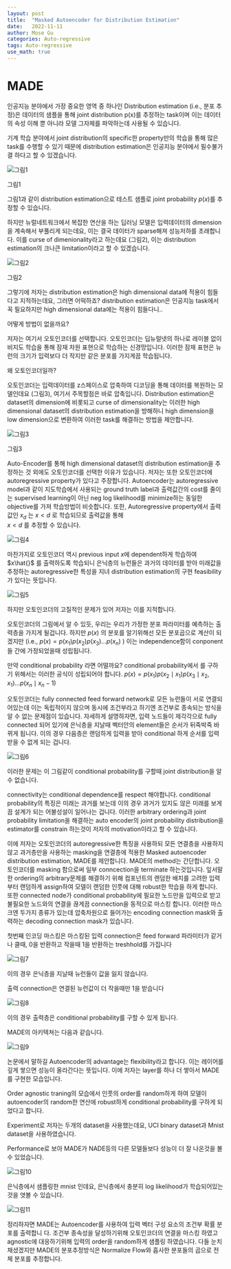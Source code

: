 ```yaml
---
layout: post
title:  "Masked Autoencoder for Distribution Estimation"
date:   2022-11-11
author: Mose Gu
categories: Auto-regressive
tags: Auto-regressive
use_math: true
---
```

# MADE

인공지능 분야에서 가장 중요한 영역 중 하나인 Distribution estimation (i.e., 분포 추정)은 데이터의 샘플을 통해 joint distribution p(x)를 추정하는 task이며 이는 데이터의 속성 이해 뿐 아니라 모델 그자체를 파악하는데 사용될 수 있습니다.

기계 학습 분야에서 joint distribution의 specific한 property만의 학습을 통해 많은 task를 수행할 수 있기 때문에 distribution estimation은 인공지능 분야에서 필수불가결 하다고 할 수 있겠습니다.

![그림1](https://s3.us-west-2.amazonaws.com/secure.notion-static.com/c6211bd3-907b-4555-9622-01d835493be0/Untitled.png?X-Amz-Algorithm=AWS4-HMAC-SHA256&X-Amz-Content-Sha256=UNSIGNED-PAYLOAD&X-Amz-Credential=AKIAT73L2G45EIPT3X45%2F20221112%2Fus-west-2%2Fs3%2Faws4_request&X-Amz-Date=20221112T160356Z&X-Amz-Expires=86400&X-Amz-Signature=89fb35557c5507cf3a7eb133f308560e8ebe3228df8baa66bebe247d94d90431&X-Amz-SignedHeaders=host&response-content-disposition=filename%3D%22Untitled.png%22&x-id=GetObject)

그림1

그림1과 같이 distribution estimation으로 테스트 샘플로 joint probability $p(x)$를 추정할 수 있습니다.

하지만 뉴럴네트워크에서 복잡한 연산을 하는 딥러닝 모델은 입력데이터의 dimension을 계속해서 부풀리게 되는데요, 이는 결국 데이터가 sparse해져 성능저하를 초래합니다. 이를 curse of dimenionality라고 하는데요 (그림2), 이는 distribution estimation의 크나큰 limitation이라고 할 수 있겠습니다.

![그림2](https://s3.us-west-2.amazonaws.com/secure.notion-static.com/eb15a69f-ea83-490e-98ca-39a1de07cc65/Untitled.png?X-Amz-Algorithm=AWS4-HMAC-SHA256&X-Amz-Content-Sha256=UNSIGNED-PAYLOAD&X-Amz-Credential=AKIAT73L2G45EIPT3X45%2F20221112%2Fus-west-2%2Fs3%2Faws4_request&X-Amz-Date=20221112T160416Z&X-Amz-Expires=86400&X-Amz-Signature=abdca83b2b50a3456ae974ab3834af5d8fa462d85ecb585fff46cc7881121ce8&X-Amz-SignedHeaders=host&response-content-disposition=filename%3D%22Untitled.png%22&x-id=GetObject)

그림2

그렇기에 저자는 distribution estimation은 high dimensional data에 적용이 힘들다고 지적하는데요, 그러면 어떡하죠? distribution estimation은 인공지능 task에서 꼭 필요하지만 high dimensional data에는 적용이 힘들다니..

어떻게 방법이 없을까요?

저자는 여기서 오토인코더를 선택합니다.
오토인코더는 딥뉴럴넷의 하나로 레이블 없이 비지도 학습을 통해 잠재 차원 표현으로 학습하는 신경망입니다. 이러한 잠재 표현은 뉴런의 크기가 입력보다 더 작지만 같은 분포를 가지게끔 학습됩니다.

왜 오토인코더일까?

오토인코더는 입력데이터를 z스페이스로 압축하여 디코딩을 통해 데이터를 복원하는 모델인데요 (그림3), 여기서 주목할점은 바로 압축입니다. Distribution estimation은 dataset의 dimension에 비롯되고 curse of dimensionality는 이러한 high dimensional dataset의 distribution estimation을 방해하니 high dimension을 low dimension으로 변환하여 이러한 task를 해결하는 방법을 제안합니다.

![그림3](https://s3.us-west-2.amazonaws.com/secure.notion-static.com/b1659502-e802-46c6-8ac4-e75f3357cb40/Untitled.png?X-Amz-Algorithm=AWS4-HMAC-SHA256&X-Amz-Content-Sha256=UNSIGNED-PAYLOAD&X-Amz-Credential=AKIAT73L2G45EIPT3X45%2F20221112%2Fus-west-2%2Fs3%2Faws4_request&X-Amz-Date=20221112T160434Z&X-Amz-Expires=86400&X-Amz-Signature=fadd4933c9164ba3dd4b51a053a82725c604450e1b8ad7ae8abab905e465c56f&X-Amz-SignedHeaders=host&response-content-disposition=filename%3D%22Untitled.png%22&x-id=GetObject)

그림3

Auto-Encoder를 통해 high dimensional dataset의 distribution estimation을 추정하는 것 외에도 오토인코더를 선택한 이유가 있습니다. 저자는 또한 오토인코더에 autoregressive property가 있다고 주장합니다.
Autoencoder는 autoregressive model과 같이 지도학습에서 사용되는 ground truth label과 출력값간의 cost를 줄이는 supervised learning이 아닌 neg log likelihood를 minimize하는 동일한 objective를 가져 학습방법이 비슷합니다.
또한, Autoregressive property에서 출력값인 $x_d$ 는 
$x < d$ 로 학습되므로 출력값을 통해  
$x < d$ 를 추정할 수 있습니다. 

![그림4](https://s3.us-west-2.amazonaws.com/secure.notion-static.com/b95de1a4-3bb5-4d9a-a856-59f26ee97734/Untitled.png?X-Amz-Algorithm=AWS4-HMAC-SHA256&X-Amz-Content-Sha256=UNSIGNED-PAYLOAD&X-Amz-Credential=AKIAT73L2G45EIPT3X45%2F20221112%2Fus-west-2%2Fs3%2Faws4_request&X-Amz-Date=20221112T160450Z&X-Amz-Expires=86400&X-Amz-Signature=049bf23a91cd91b30291ea0e83c1a7b8525d3c4a84b101193f4d134208aa0613&X-Amz-SignedHeaders=host&response-content-disposition=filename%3D%22Untitled.png%22&x-id=GetObject)

마찬가지로 오토인코더 역시 previous input $x$에 dependent하게 학습하여 $x\hat{}$ 를 출력하도록 학습되니 은닉층의 뉴런들은 과거의 데이터를 받아 미래값을 추정하는 autoregressive한 특성을 지녀 distribution estimation의 구현 feasibility가 있다는 뜻입니다.

![그림5](https://s3.us-west-2.amazonaws.com/secure.notion-static.com/41904925-4a45-407c-a476-dde6586c3d54/Untitled.png?X-Amz-Algorithm=AWS4-HMAC-SHA256&X-Amz-Content-Sha256=UNSIGNED-PAYLOAD&X-Amz-Credential=AKIAT73L2G45EIPT3X45%2F20221112%2Fus-west-2%2Fs3%2Faws4_request&X-Amz-Date=20221112T160504Z&X-Amz-Expires=86400&X-Amz-Signature=61ba121632d1bfc040a84677d9f5edbabefe9f1555153e47ecd9cb344f876ca4&X-Amz-SignedHeaders=host&response-content-disposition=filename%3D%22Untitled.png%22&x-id=GetObject)

하지만 오토인코더의 고질적인 문제가 있어 저자는 이를 지적합니다.

오토인코더의 그림에서 알 수 있듯, 우리는 우리가 가정한 분포 파라미터를 예측하는 출력층을 가지게 될겁니다. 하지만 $p(x)$ 의 분포를 알기위해선 모든 분포곱으로 계산이 되겠지만 (i.e., $p(x) = p(x_1)p(x_2)p(x_3)...p(x_n)$ ) 이는 independence함이 conponent들 간에 가정되었을때 성립됩니다.

만약 conditional probability 라면 어떨까요? conditional probability에서 를 구하기 위해서는 이러한 공식이 성립되어야 합니다.  $p(x) = p(x_1)p(x_2 \mid x_1)p(x_3 \mid x_2,x_1)...p(x_n \mid x_n-1)$

오토인코더는 fully connected feed forward network로 모든 뉴런들이 서로 연결되어있는데 이는 독립적이지 않으며 동시에 조건부라고 하기엔 조건부로 종속되는 방식을 알 수 없는 문제점이 있습니다. 자세하게 설명하자면, 입력 노드들이 제각각으로 fully connected 되어 있기에 은닉층을 지날때 벡터안의 element들은 순서가 뒤죽박죽 바뀌게 됩니다. 이의 경우 다음층은 랜덤하게 입력을 받아 conditional 하게 순서를 입력받을 수 없게 되는 겁니다.

![그림6](https://s3.us-west-2.amazonaws.com/secure.notion-static.com/aaf0e83a-14f6-4ca4-a006-eadcb0a691ec/Untitled.png?X-Amz-Algorithm=AWS4-HMAC-SHA256&X-Amz-Content-Sha256=UNSIGNED-PAYLOAD&X-Amz-Credential=AKIAT73L2G45EIPT3X45%2F20221112%2Fus-west-2%2Fs3%2Faws4_request&X-Amz-Date=20221112T160521Z&X-Amz-Expires=86400&X-Amz-Signature=cb3235ecdd65f4273c09c846d6158f12b17a5a4520e7e22c9fa0f4a32af92ef8&X-Amz-SignedHeaders=host&response-content-disposition=filename%3D%22Untitled.png%22&x-id=GetObject)

이러한 문제는 이 그림같이 conditional probability를 구할때 joint distribution을 알 수 없습니다. 

connectivity는 conditional dependence를 respect 해야합니다. conditional probability의 특징은 미래는 과거를 보는데 이의 경우 과거가 있지도 않은 미래를 보게끔 설계가 되는 어불성설이 일어나는 겁니다.
이러한 arbitrary ordering과 joint probability limitation을 해결하는 auto encoder의 joint probability distribution을 estimator를 constrain 하는것이 저자의 motivation이라고 할 수 있습니다.

이에 저자는 오토인코더의 autoregressive한 특징을 사용하되 모든 연결층을 사용하지않고 과거층만을 사용하는 masking을 연결층에 적용한 Masked autoencoder distribution estimation, MADE를 제안합니다.
MADE의 method는 간단합니다. 오토인코더를 masking 함으로써 일부 conncection을 terminate 하는것입니다. 잎서말한 ordering의 arbitrary문제를 해결하기 위해 컴포넌트의 랜덤한 배치를 고려한 입력부터 랜덤하게 assign하여 모델이 랜덤한 인풋에 대해 robust한 학습을 하게 합니다.
또한 connected node가 conditional probability에 필요한 노드만을 입력으로 받고 불필요한 노드와의 연결을 끊게끔 connection을 동적으로 마스킹 합니다. 이러한 마스크엔 두가지 종류가 있는데 압축차원으로 들어가는 encoding connection mask와 출력하는 decoding connection mask가 있습니다.

첫번째 인코딩 마스킹은 마스킹된 입력 connection은 feed forward 파라미터가 같거나 클때, 0을 반환하고 작을때 1을 반환하는 treshhold를 가집니다

![그림7](https://s3.us-west-2.amazonaws.com/secure.notion-static.com/b62b1625-3df3-4cf5-8d2b-6fde705fa7cb/Untitled.png?X-Amz-Algorithm=AWS4-HMAC-SHA256&X-Amz-Content-Sha256=UNSIGNED-PAYLOAD&X-Amz-Credential=AKIAT73L2G45EIPT3X45%2F20221112%2Fus-west-2%2Fs3%2Faws4_request&X-Amz-Date=20221112T160539Z&X-Amz-Expires=86400&X-Amz-Signature=5c6316d8803ff26d91fee170fc4ebaf5f78d8df004a686567d530334bbb853f5&X-Amz-SignedHeaders=host&response-content-disposition=filename%3D%22Untitled.png%22&x-id=GetObject)

이의 경우 은닉층을 지날때 뉴런들이 값을 잃지 않습니다.

출력 connection은 연결된 뉴런값이 더 작을때만 1을 받습니다

![그림8](https://s3.us-west-2.amazonaws.com/secure.notion-static.com/605dbe56-0f85-402e-aa2f-0f32c6cadacf/Untitled.png?X-Amz-Algorithm=AWS4-HMAC-SHA256&X-Amz-Content-Sha256=UNSIGNED-PAYLOAD&X-Amz-Credential=AKIAT73L2G45EIPT3X45%2F20221112%2Fus-west-2%2Fs3%2Faws4_request&X-Amz-Date=20221112T160543Z&X-Amz-Expires=86400&X-Amz-Signature=9a21a073a602c1ba5eba40e7b2667a11c7742ad9279f4acce028bb7e40df777f&X-Amz-SignedHeaders=host&response-content-disposition=filename%3D%22Untitled.png%22&x-id=GetObject)

이의 경우 출력층은 conditional probability를 구할 수 있게 됩니다.

MADE의 아키텍쳐는 다음과 같습니다.

![그림9](https://s3.us-west-2.amazonaws.com/secure.notion-static.com/f0d9b91a-a444-4cc0-ae51-845c2dc953a6/Untitled.png?X-Amz-Algorithm=AWS4-HMAC-SHA256&X-Amz-Content-Sha256=UNSIGNED-PAYLOAD&X-Amz-Credential=AKIAT73L2G45EIPT3X45%2F20221112%2Fus-west-2%2Fs3%2Faws4_request&X-Amz-Date=20221112T160548Z&X-Amz-Expires=86400&X-Amz-Signature=d58eb333689ff679c92b22c16ff29098c98817e028719f92693331e10040f8aa&X-Amz-SignedHeaders=host&response-content-disposition=filename%3D%22Untitled.png%22&x-id=GetObject)

논문에서 말하길 Autoencoder의 advantage는 flexibility라고 합니다. 이는 레이어를 깊게 쌓으면 성능이 올라간다는 뜻입니다. 이에 저자는 layer를 하나 더 쌓아서 MADE를 구현한 모습입니다. 

Order agnostic traning의 모습에서 인풋의 order를 random하게 하여 모델이 autoencoder의 random한 연산에 robust하게 conditional probability를 구하게 되었다고 합니다.

Experiment로 저자는 두개의 dataset을 사용했는데요, UCI binary dataset과 Mnist dataset을 사용하였습니다.

Performance로 보아 MADE가 NADE등의 다른 모델들보다 성능이 더 잘 나온것을 볼 수 있었습니다.

![그림10](https://s3.us-west-2.amazonaws.com/secure.notion-static.com/014331e7-3a54-4f3b-8b59-5eec1152be03/Untitled.png?X-Amz-Algorithm=AWS4-HMAC-SHA256&X-Amz-Content-Sha256=UNSIGNED-PAYLOAD&X-Amz-Credential=AKIAT73L2G45EIPT3X45%2F20221112%2Fus-west-2%2Fs3%2Faws4_request&X-Amz-Date=20221112T160552Z&X-Amz-Expires=86400&X-Amz-Signature=45245c50b7b94366b452111c9a6710e6339f16865d3bec611a1961aba005bced&X-Amz-SignedHeaders=host&response-content-disposition=filename%3D%22Untitled.png%22&x-id=GetObject)

은닉층에서 샘플링한 mnist 인데요, 은닉층에서 충분히 log likelihood가 학습되어있는것을 엿볼 수 있습니다.

![그림11](https://s3.us-west-2.amazonaws.com/secure.notion-static.com/3a071e9b-a16d-401d-8dc6-cd9bb766df4b/Untitled.png?X-Amz-Algorithm=AWS4-HMAC-SHA256&X-Amz-Content-Sha256=UNSIGNED-PAYLOAD&X-Amz-Credential=AKIAT73L2G45EIPT3X45%2F20221112%2Fus-west-2%2Fs3%2Faws4_request&X-Amz-Date=20221112T160557Z&X-Amz-Expires=86400&X-Amz-Signature=546ace9ed35f47babebdc83783553b2ad52d5b2ef8a4c8e7ce3650b76e847fdd&X-Amz-SignedHeaders=host&response-content-disposition=filename%3D%22Untitled.png%22&x-id=GetObject)

정리하자면 MADE는 Autoencoder를 사용하여 입력 벡터 구성 요소의 조건부 확률 분포를 출력합니
다. 조건부 종속성을 달성하기위해 오토인코더의 연결을 마스킹 하였고 agnostic에 대응하기위해 입력의 order을 random하게 샘플링 하였습니다. 
다들 눈치채셨겠지만 MADE의 분포추정방식은 Normalize Flow와 흡사한 분포들의 곱으로 전체 분포를 추정합니다. 